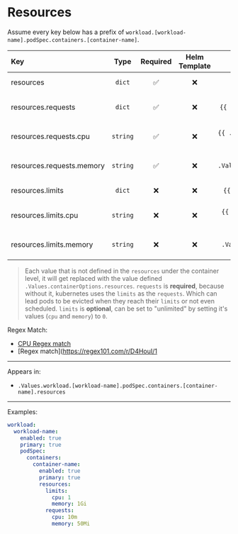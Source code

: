 # Resources

Assume every key below has a prefix of `workload.[workload-name].podSpec.containers.[container-name]`.

| Key                       |   Type   | Required | Helm Template |                          Default                           | Description                                  |
| :------------------------ | :------: | :------: | :-----------: | :--------------------------------------------------------: | :------------------------------------------- |
| resources                 |  `dict`  |    ✅    |      ❌       |         `{{ .Values.containerOptions.resources }}`         | Define resources for the container           |
| resources.requests        |  `dict`  |    ✅    |      ❌       |    `{{ .Values.containerOptions.resources.requests }}`     | Define the requests for the container        |
| resources.requests.cpu    | `string` |    ✅    |      ❌       |  `{{ .Values.containerOptions.resources.requests.cpu }}`   | Define the requests.cpu for the container    |
| resources.requests.memory | `string` |    ✅    |      ❌       | `{{ .Values.containerOptions.resources.requests.memory }}` | Define the requests.memory for the container |
| resources.limits          |  `dict`  |    ❌    |      ❌       |     `{{ .Values.containerOptions.resources.limits }}`      | Define the limits for the container          |
| resources.limits.cpu      | `string` |    ❌    |      ❌       |   `{{ .Values.containerOptions.resources.limits.cpu }}`    | Define the limits.cpu for the container      |
| resources.limits.memory   | `string` |    ❌    |      ❌       |  `{{ .Values.containerOptions.resources.limits.memory }}`  | Define the limits.memory for the container   |

> Each value that is not defined in the `resources` under the container level, it will get replaced with the value defined `.Values.containerOptions.resources`.
> `requests` is **required**, because without it, kubernetes uses the `limits` as the `requests`. Which can lead pods to be evicted when they reach their `limits` or not even scheduled.
> `limits` is **optional**, can be set to "unlimited" by setting it's values (`cpu` and `memory`) to `0`.

Regex Match:

- [CPU Regex match](https://regex101.com/r/D4HouI/1)
- [Regex match](https://regex101.com/r/D4HouI/1

---

Appears in:

- `.Values.workload.[workload-name].podSpec.containers.[container-name].resources`

---

Examples:

```yaml
workload:
  workload-name:
    enabled: true
    primary: true
    podSpec:
      containers:
        container-name:
          enabled: true
          primary: true
          resources:
            limits:
              cpu: 1
              memory: 1Gi
            requests:
              cpu: 10m
              memory: 50Mi
```
